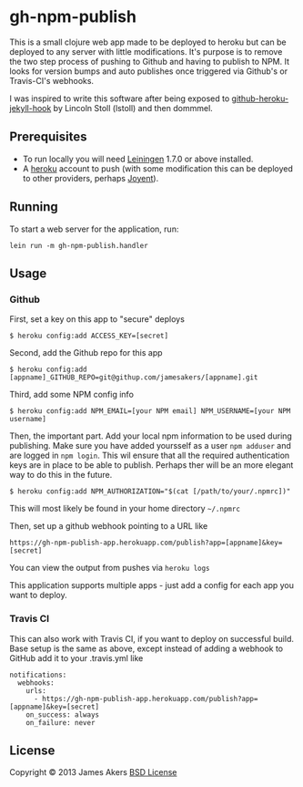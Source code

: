 # gh-npm-publish

This is a small clojure web app made to be deployed to heroku but can be deployed to any server with little modifications. It's purpose is to remove the two step process of pushing to Github and having to publish to NPM. It looks for version bumps and auto publishes once triggered via Github's or Travis-CI's webhooks.

I was inspired to write this software after being exposed to [github-heroku-jekyll-hook][1] by Lincoln Stoll (lstoll) and then dommmel.

## Prerequisites

- To run locally you will need [Leiningen][2] 1.7.0 or above installed.
- A [heroku][4] account to push (with some modification this can be deployed to other providers, perhaps [Joyent][5]).

## Running

To start a web server for the application, run:

    lein run -m gh-npm-publish.handler

## Usage

### Github

First, set a key on this app to "secure" deploys

    $ heroku config:add ACCESS_KEY=[secret]

Second, add the Github repo for this app 

    $ heroku config:add [appname]_GITHUB_REPO=git@githup.com/jamesakers/[appname].git

Third, add some NPM config info

    $ heroku config:add NPM_EMAIL=[your NPM email] NPM_USERNAME=[your NPM username]

Then, the important part. Add your local npm information to be used during publishing. Make sure you have added yoursself as a user `npm adduser` and are logged in `npm login`. This wil ensure that all the required authentication keys are in place to be able to publish. Perhaps ther will be an more elegant way to do this in the future.

    $ heroku config:add NPM_AUTHORIZATION="$(cat [/path/to/your/.npmrc])"

This will most likely be found in your home directory `~/.npmrc`

Then, set up a github webhook pointing to a URL like

    https://gh-npm-publish-app.herokuapp.com/publish?app=[appname]&key=[secret]

You can view the output from pushes via `heroku logs`

This application supports multiple apps - just add a config for each app you want to deploy.

### Travis CI

This can also work with Travis CI, if you want to deploy on successful build. Base setup is the same as above, except instead of adding a webhook to GitHub add it to your .travis.yml like

    notifications:
      webhooks:
        urls:
          - https://gh-npm-publish-app.herokuapp.com/publish?app=[appname]&key=[secret]
        on_success: always
        on_failure: never

## License
Copyright © 2013 James Akers [BSD License][3]


[1]: https://github.com/dommmel/github-heroku-jekyll-hook
[2]: https://github.com/technomancy/leiningen
[3]: http://opensource.org/licenses/bsd-license.php
[4]: https://www.heroku.com/
[5]: https://joyent.com/
